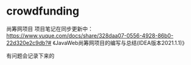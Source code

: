# crowdfunding
尚筹网项目
项目笔记在同步更新中：
https://www.yuque.com/docs/share/328daa07-0556-4928-86b0-22d320e2c9db?# 《JavaWeb尚筹网项目的编写与总结(IDEA版本2021.1.1)》

有问题会记录下来的
